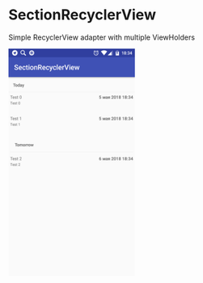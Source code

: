 # SectionRecyclerView
Simple RecyclerView adapter with multiple ViewHolders

<img src="https://github.com/edu-fursa-ilya/SectionRecyclerView/blob/master/device-2018-05-05-183446.png" width=250dp height=450dp/>
